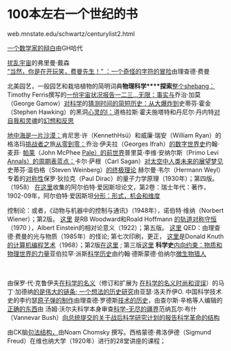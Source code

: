 

# 100本左右一个世纪的书


web.mnstate.edu/schwartz/centurylist2.html

[一个数学家的辩白](http://mplus.mnpals.net/vufind/Record/004921376/Holdings)由GH哈代  

[扰乱宇宙](http://mplus.mnpals.net/vufind/Record/004974963/Holdings)的弗里曼·戴森  
[“当然，你是在开玩笑，费曼先生！” ：一个奇怪的字符的冒险](http://mplus.mnpals.net/vufind/Record/005018541/Holdings)由理查德·费曼



北美园艺，一般园艺和栽培植物的简明词典**物理科学****探索**[整个shebang：](http://mplus.mnpals.net/vufind/Record/005125600/Holdings) Timothy Ferris撰写的[一份宇宙状况报告](http://mplus.mnpals.net/vufind/Record/005125600/Holdings)[一二三...无限：事实与](http://mplus.mnpals.net/vufind/Record/004924474/Holdings)乔治·加莫（George Gamow）[对科学](http://mplus.mnpals.net/vufind/Record/004924474/Holdings)的[猜测](http://mplus.mnpals.net/vufind/Record/004924474/Holdings)[时间的简短历史：从大爆炸到](http://mplus.mnpals.net/vufind/Record/005047197/Holdings)史蒂芬·霍金（Stephen Hawking）的黑洞[心灵的I：](http://mplus.mnpals.net/vufind/Record/004661570/Holdings)道格拉斯·霍夫施塔特和丹尼尔·丹内特[对自我和灵魂](http://mplus.mnpals.net/vufind/Record/004661570/Holdings)的[幻想和反思](http://mplus.mnpals.net/vufind/Record/004661570/Holdings)




[地中海是一片沙漠：](http://mplus.mnpals.net/vufind/Record/004668630/Holdings)肯尼思·许（KennethHsü）和威廉·瑞安（William Ryan）的格洛玛[挑战者之](http://mplus.mnpals.net/vufind/Record/004668630/Holdings)旅[从零到零：](http://mplus.mnpals.net/vufind/Record/005020535/Holdings)乔治·伊夫拉（Georges Ifrah）[的数字世界史](http://mplus.mnpals.net/vufind/Record/005020535/Holdings)约翰·麦菲· [帕莱](http://mplus.mnpals.net/vufind/Record/005105384/Holdings)（John McPhee [Pale）](http://mplus.mnpals.net/vufind/Record/005105384/Holdings)[的前世界](http://mplus.mnpals.net/vufind/Record/005132116/Holdings)普里莫·李维·安纳尔斯（Primo Levi [Annals）的](http://mplus.mnpals.net/vufind/Record/005132116/Holdings)[周期表](http://mplus.mnpals.net/vufind/Record/007683561/Holdings)[蓝点：](http://mplus.mnpals.net/vufind/Record/005105384/Holdings)卡尔·萨根（Carl Sagan）[对太空中人类未来的展望](http://mplus.mnpals.net/vufind/Record/005105384/Holdings)[梦见](http://mplus.mnpals.net/vufind/Record/005088582/Holdings)史蒂芬·温伯格（Steven Weinberg）[的终极理论](http://mplus.mnpals.net/vufind/Record/005088582/Holdings) 赫尔曼·韦尔（Hermann Weyl）专着的[对称性](http://mplus.mnpals.net/vufind/Record/004868223/Holdings)保罗·狄拉克（Paul Dirac）的量子力学原理（1930年）；第四版。（1958） [在这里](http://mplus.mnpals.net/vufind/Record/004883749/Holdings)收集的阿尔伯特·爱因斯坦论文，第2卷：瑞士年代：著作，1902-09年，阿尔伯特·爱因斯坦[分形：形式，机会和维度](http://mplus.mnpals.net/vufind/Record/006319294/Holdings)











控制论：或者，《动物与机器中的控制与通讯》（1948年），诺伯特·维纳（Norbert Wiener）；第2版​​。 [这里](http://mplus.mnpals.net/vufind/Record/004948531/Holdings) [](http://mplus.mnpals.net/vufind/Record/004948531/Holdings)是RB Woodward和Roald Hoffmann [的轨道对称守恒](http://mplus.mnpals.net/vufind/Record/004833090/Holdings)（1970 ），Albert Einstein的相对论意义（1922）；第五版。 [这里](http://mplus.mnpals.net/vufind/Record/005131569/Holdings) QED：由理查德·费曼的光与物质（1985年）的怪论; 第七次印刷，更正， [这里](http://mplus.mnpals.net/vufind/Record/005057227/Holdings)是Donald Knuth [的计算机编程艺术](http://mplus.mnpals.net/vufind/Record/004878138/Holdings)（1968）；第2版[在这里](http://mplus.mnpals.net/vufind/Record/004899901) ; 第三版[这里](http://mplus.mnpals.net/vufind/Record/005126733) **科学史**[内向约束：物质和物理世界的力量](http://mplus.mnpals.net/vufind/Record/005027980/Holdings)亚伯拉罕·派斯[科学历史](http://mplus.mnpals.net/vufind/Record/004846126/Holdings)由约翰·德斯蒙德·伯纳尔[微生物猎人](http://mplus.mnpals.net/vufind/Record/004885679/Holdings)














  
  
[](http://mplus.mnpals.net/vufind/Record/005027980/Holdings)  
[](http://mplus.mnpals.net/vufind/Record/004846126/Holdings)  
[](http://mplus.mnpals.net/vufind/Record/004885679/Holdings)由保罗·代·克鲁伊夫[在科学的名义](http://mplus.mnpals.net/vufind/Record/004888063/Holdings)（修订和扩展为 [在科学的名义时尚和谬误](http://mplus.mnpals.net/vufind/Record/004848624/Holdings)）的马丁·加德纳[的是伟大的链条; ](http://mplus.mnpals.net/vufind/Record/004844621/Holdings)[一个想法的历史研究](http://mplus.mnpals.net/vufind/Record/004844621/Holdings)由亚瑟·洛夫乔伊O. 中国科学技术史的李约瑟[原子弹的制作](http://mplus.mnpals.net/vufind/Record/005034681/Holdings)由理查德·罗德斯[技术的历史](http://mplus.mnpals.net/vufind/Record/004896599/Holdings)，由查尔斯·辛格等人编辑的[正确的东西](http://mplus.mnpals.net/vufind/Record/004975349/Holdings)由 汤姆·沃尔夫科学本身审查[科学-无尽的疆界](http://www.archive.org/details/scienceendlessfr00unit)范纳瓦尔·布什（Vannevar Bush）[向总统提交的关于战后科学研究计划的报告](http://www.archive.org/details/scienceendlessfr00unit)[科学革命的结构](http://mplus.mnpals.net/vufind/Record/004864046/Holdings)








由CK脑[句法结构，](http://mplus.mnpals.net/vufind/Record/004839271/Holdings)由Noam Chomsky 撰写。西格蒙德·弗洛伊德（Sigmund Freud）在维也纳大学（1920年）进行的28堂讲座的课程；














